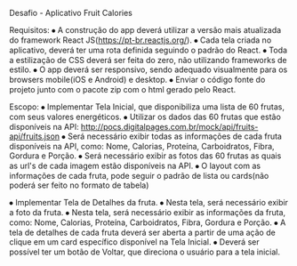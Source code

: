 Desafio - Aplicativo Fruit Calories

Requisitos:
⦁ A construção do app deverá utilizar a versão mais atualizada do framework React JS(https://pt-br.reactjs.org/).
⦁ Cada tela criada no aplicativo, deverá ter uma rota definida seguindo o padrão do React.
⦁ Toda a estilização de CSS deverá ser feita do zero, não utilizando frameworks de estilo.
⦁ O app deverá ser responsivo, sendo adequado visualmente para os browsers mobile(iOS e Android) e desktop.
⦁ Enviar o código fonte do projeto junto com o pacote zip com o html gerado pelo React.

Escopo:
⦁ Implementar Tela Inicial, que disponibiliza uma lista de 60 frutas, com seus valores energéticos.
⦁ Utilizar os dados das 60 frutas que estão disponíveis na API: http://pocs.digitalpages.com.br/mock/api/fruits-api/fruits.json
⦁ Será necessário exibir todas as informações de cada fruta disponíveis na API, como: Nome, Calorias, Proteína, Carboidratos, Fibra, Gordura e Porção.
⦁ Será necessário exibir as fotos das 60 frutas as quais as url's de cada imagem estão disponíveis na API.
⦁ O layout com as informações de cada fruta, pode seguir o padrão de lista ou cards(não poderá ser feito no formato de tabela) 

⦁ Implementar Tela de Detalhes da fruta.
⦁ Nesta tela, será necessário exibir a foto da fruta.
⦁ Nesta tela, será necessário exibir as informações da fruta, como: Nome, Calorias, Proteína, Carboidratos, Fibra, Gordura e Porção.
⦁ A tela de detalhes de cada fruta deverá ser aberta a partir de uma ação de clique em um card específico disponível na Tela Inicial.
⦁ Deverá ser possível ter um botão de Voltar, que direciona o usuário para a tela inicial.
